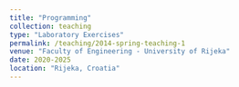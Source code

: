 ```yaml
---
title: "Programming"
collection: teaching
type: "Laboratory Exercises"
permalink: /teaching/2014-spring-teaching-1
venue: "Faculty of Engineering - University of Rijeka"
date: 2020-2025
location: "Rijeka, Croatia"
---
```

